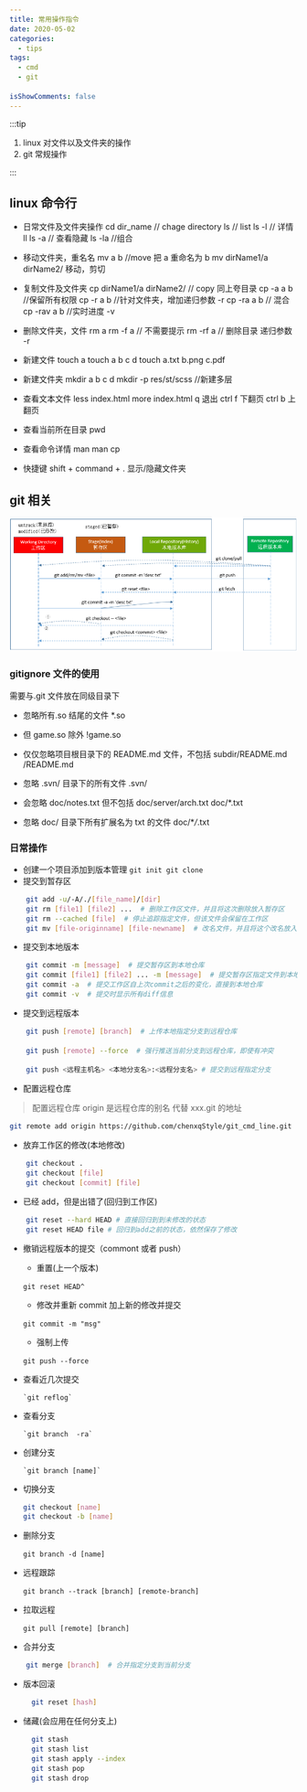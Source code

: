 ```yaml
---
title: 常用操作指令
date: 2020-05-02
categories:
  - tips
tags:
  - cmd
  - git

isShowComments: false
---
```


:::tip

1. linux 对文件以及文件夹的操作
2. git 常规操作

:::

<!-- more -->

## linux 命令行

- 日常文件及文件夹操作
  cd dir_name // chage directory
  ls // list
  ls -l // 详情 ll
  ls -a // 查看隐藏
  ls -la //组合

- 移动文件夹，重名名
  mv a b //move 把 a 重命名为 b
  mv dirName1/a dirName2/ 移动，剪切

- 复制文件及文件夹
  cp dirName1/a dirName2/ // copy 同上夸目录
  cp -a a b //保留所有权限
  cp -r a b //针对文件夹，增加递归参数 -r
  cp -ra a b // 混合
  cp -rav a b //实时进度 -v

- 删除文件夹，文件
  rm a
  rm -f a // 不需要提示
  rm -rf a // 删除目录 递归参数 -r

- 新建文件
  touch a
  touch a b c d
  touch a.txt b.png c.pdf

- 新建文件夹
  mkdir a b c d
  mkdir -p res/st/scss //新建多层

- 查看文本文件
  less index.html
  more index.html
  q 退出
  ctrl f 下翻页
  ctrl b 上翻页

- 查看当前所在目录
  pwd

- 查看命令详情 man
  man cp

- 快捷键 shift + command + . 显示/隐藏文件夹

## git 相关

<img src="./imgs/git.png" />

### gitignore 文件的使用

需要与.git 文件放在同级目录下

- 忽略所有.so 结尾的文件
  \*.so
- 但 game.so 除外
  !game.so

- 仅仅忽略项目根目录下的 README.md 文件，不包括 subdir/README.md
  /README.md

- 忽略 .svn/ 目录下的所有文件
  .svn/

- 会忽略 doc/notes.txt 但不包括 doc/server/arch.txt
  doc/\*.txt

* 忽略 doc/ 目录下所有扩展名为 txt 的文件
  doc/\*_/_.txt

### 日常操作

- 创建一个项目添加到版本管理
  `git init git clone`
- 提交到暂存区

```bash
	git add -u/-A/./[file_name]/[dir]
	git rm [file1] [file2] ...  # 删除工作区文件，并且将这次删除放入暂存区
	git rm --cached [file]  # 停止追踪指定文件，但该文件会保留在工作区
	git mv [file-originname] [file-newname]  # 改名文件，并且将这个改名放入暂存区
```

- 提交到本地版本

```bash
	git commit -m [message]  # 提交暂存区到本地仓库
	git commit [file1] [file2] ... -m [message]  # 提交暂存区指定文件到本地仓库
	git commit -a  # 提交工作区自上次commit之后的变化，直接到本地仓库
	git commit -v  # 提交时显示所有diff信息
```

- 提交到远程版本

```bash
	git push [remote] [branch]  # 上传本地指定分支到远程仓库

	git push [remote] --force  # 强行推送当前分支到远程仓库，即使有冲突

	git push <远程主机名> <本地分支名>:<远程分支名> # 提交到远程指定分支

```

- 配置远程仓库

> 配置远程仓库 origin 是远程仓库的别名 代替 xxx.git 的地址

```bash
git remote add origin https://github.com/chenxqStyle/git_cmd_line.git
```

- 放弃工作区的修改(本地修改)

```bash
	git checkout .
	git checkout [file]
	git checkout [commit] [file]
```

- 已经 add，但是出错了(回归到工作区)

```bash
	git reset --hard HEAD # 直接回归到到未修改的状态
	git reset HEAD file # 回归到add之前的状态，依然保存了修改
```

- 撤销远程版本的提交（commont 或者 push）

  - 重置(上一个版本)

  `git reset HEAD^`

  - 修改并重新 commit 加上新的修改并提交

  `git commit -m "msg"`

  - 强制上传

  `git push --force`

- 查看近几次提交

      `git reflog`

- 查看分支

      `git branch  -ra`

- 创建分支

      `git branch [name]`

- 切换分支

  ```bash
  git checkout [name]
  git checkout -b [name]
  ```

- 删除分支

  `git branch -d [name]`

- 远程跟踪

  `git branch --track [branch] [remote-branch]`

- 拉取远程

  `git pull [remote] [branch]`

- 合并分支

```bash
	git merge [branch]  # 合并指定分支到当前分支
```

- 版本回滚

  ```bash
    git reset [hash]
  ```

- 储藏(会应用在任何分支上)

  ```bash
    git stash
    git stash list
    git stash apply --index
    git stash pop
    git stash drop
  ```
